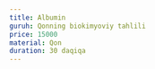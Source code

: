 ```yaml
---
title: Albumin
guruh: Qonning biokimyoviy tahlili
price: 15000
material: Qon
duration: 30 daqiqa
---
```

